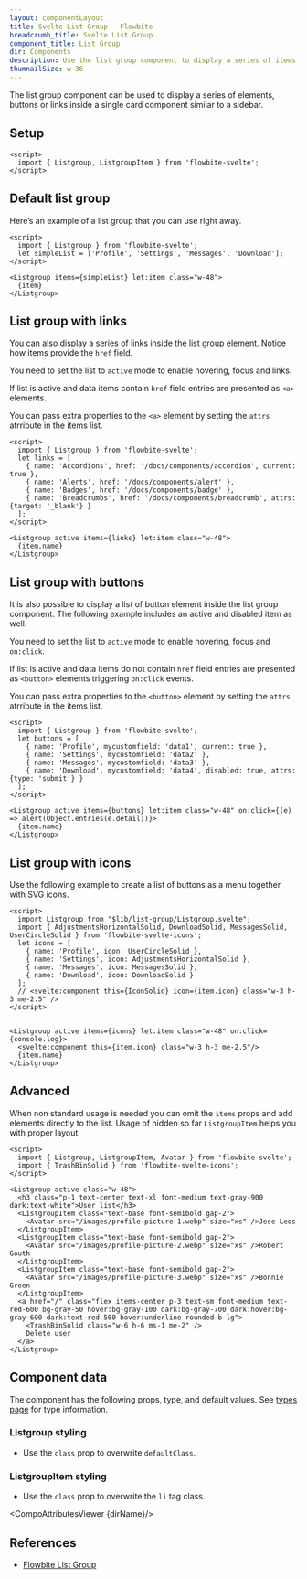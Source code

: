 ```yaml
---
layout: componentLayout
title: Svelte List Group - Flowbite
breadcrumb_title: Svelte List Group
component_title: List Group
dir: Components
description: Use the list group component to display a series of items, buttons or links inside a single element
thumnailSize: w-36
---
```


<script>
  import { CompoAttributesViewer, DocBadgeList, GitHubCompoLinks, toKebabCase } from '../../utils'
  import { Badge, Heading, P, A } from '$lib'
  const dirName = toKebabCase(component_title)
</script>

The list group component can be used to display a series of elements, buttons or links inside a single card component similar to a sidebar.

## Setup

```svelte example hideOutput
<script>
  import { Listgroup, ListgroupItem } from 'flowbite-svelte';
</script>
```

## Default list group

Here’s an example of a list group that you can use right away.

```svelte example class="flex justify-center" hideResponsiveButtons
<script>
  import { Listgroup } from 'flowbite-svelte';
  let simpleList = ['Profile', 'Settings', 'Messages', 'Download'];
</script>

<Listgroup items={simpleList} let:item class="w-48">
  {item}
</Listgroup>
```

## List group with links

You can also display a series of links inside the list group element. Notice how items provide the `href` field.

You need to set the list to `active` mode to enable hovering, focus and links.

If list is active and data items contain `href` field entries are presented as `<a>` elements.

You can pass extra properties to the `<a>` element by setting the `attrs` atrribute in the items list.

```svelte example class="flex justify-center"
<script>
  import { Listgroup } from 'flowbite-svelte';
  let links = [
    { name: 'Accordions', href: '/docs/components/accordion', current: true },
    { name: 'Alerts', href: '/docs/components/alert' },
    { name: 'Badges', href: '/docs/components/badge' },
    { name: 'Breadcrumbs', href: '/docs/components/breadcrumb', attrs: {target: '_blank'} }
  ];
</script>

<Listgroup active items={links} let:item class="w-48">
  {item.name}
</Listgroup>
```

## List group with buttons

It is also possible to display a list of button element inside the list group component. The following example includes an active and disabled item as well.

You need to set the list to `active` mode to enable hovering, focus and `on:click`.

If list is active and data items do not contain `href` field entries are presented as `<button>` elements triggering `on:click` events.

You can pass extra properties to the `<button>` element by setting the `attrs` atrribute in the items list.

```svelte example class="flex justify-center" hideResponsiveButtons
<script>
  import { Listgroup } from 'flowbite-svelte';
  let buttons = [
    { name: 'Profile', mycustomfield: 'data1', current: true },
    { name: 'Settings', mycustomfield: 'data2' },
    { name: 'Messages', mycustomfield: 'data3' },
    { name: 'Download', mycustomfield: 'data4', disabled: true, attrs: {type: 'submit'} }
  ];
</script>

<Listgroup active items={buttons} let:item class="w-48" on:click={(e) => alert(Object.entries(e.detail))}>
  {item.name}
</Listgroup>
```

## List group with icons

Use the following example to create a list of buttons as a menu together with SVG icons.

```svelte example class="flex justify-center" hideResponsiveButtons
<script>
  import Listgroup from "$lib/list-group/Listgroup.svelte";
  import { AdjustmentsHorizontalSolid, DownloadSolid, MessagesSolid, UserCircleSolid } from 'flowbite-svelte-icons';
  let icons = [
    { name: 'Profile', icon: UserCircleSolid },
    { name: 'Settings', icon: AdjustmentsHorizontalSolid },
    { name: 'Messages', icon: MessagesSolid },
    { name: 'Download', icon: DownloadSolid }
  ];
  // <svelte:component this={IconSolid} icon={item.icon} class="w-3 h-3 me-2.5" />
</script>


<Listgroup active items={icons} let:item class="w-48" on:click={console.log}>
  <svelte:component this={item.icon} class="w-3 h-3 me-2.5"/>
  {item.name}
</Listgroup>
```

## Advanced

When non standard usage is needed you can omit the `items` props and add elements directly to the list. Usage of hidden so far `ListgroupItem` helps you with proper layout.

```svelte example class="flex justify-center" hideResponsiveButtons
<script>
  import { Listgroup, ListgroupItem, Avatar } from 'flowbite-svelte';
  import { TrashBinSolid } from 'flowbite-svelte-icons';
</script>

<Listgroup active class="w-48">
  <h3 class="p-1 text-center text-xl font-medium text-gray-900 dark:text-white">User list</h3>
  <ListgroupItem class="text-base font-semibold gap-2">
    <Avatar src="/images/profile-picture-1.webp" size="xs" />Jese Leos
  </ListgroupItem>
  <ListgroupItem class="text-base font-semibold gap-2">
    <Avatar src="/images/profile-picture-2.webp" size="xs" />Robert Gouth
  </ListgroupItem>
  <ListgroupItem class="text-base font-semibold gap-2">
    <Avatar src="/images/profile-picture-3.webp" size="xs" />Bonnie Green
  </ListgroupItem>
  <a href="/" class="flex items-center p-3 text-sm font-medium text-red-600 bg-gray-50 hover:bg-gray-100 dark:bg-gray-700 dark:hover:bg-gray-600 dark:text-red-500 hover:underline rounded-b-lg">
    <TrashBinSolid class="w-6 h-6 ms-1 me-2" />
    Delete user
  </a>
</Listgroup>
```

## Component data

The component has the following props, type, and default values. See [types page](/docs/pages/typescript) for type information.

### Listgroup styling

- Use the `class` prop to overwrite `defaultClass`.

### ListgroupItem styling

- Use the `class` prop to overwrite the `li` tag class.

<CompoAttributesViewer {dirName}/>

## References

- [Flowbite List Group](https://flowbite.com/docs/components/list-group/)

<GitHubCompoLinks />

